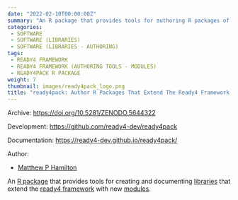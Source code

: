 ```yaml
---
date: "2022-02-10T00:00:00Z"
summary: "An R package that provides tools for authoring R packages of ready4 framework modules..."
categories:
 - SOFTWARE
 - SOFTWARE (LIBRARIES)
 - SOFTWARE (LIBRARIES - AUTHORING)
tags:
 - READY4 FRAMEWORK
 - READY4 FRAMEWORK (AUTHORING TOOLS - MODULES)
 - READY4PACK R PACKAGE
weight: 7
thumbnail: images/ready4pack_logo.png
title: "ready4pack: Author R Packages That Extend The Ready4 Framework for Open and Modular Mental Health Systems Models"
---
```


Archive: https://doi.org/10.5281/ZENODO.5644322

Development: https://github.com/ready4-dev/ready4pack

Documentation: https://ready4-dev.github.io/ready4pack/

Author:
 - [Matthew P Hamilton](https://mph-economist.netlify.app/)

An [R package](../) that provides tools for creating and documenting [libraries](../) that extend the [ready4 framework](../../project/a_ready4-project/) with new [modules](../../project/a_ready4-project/modules/).
